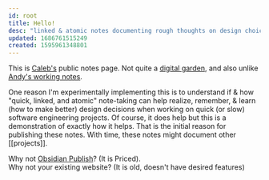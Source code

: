 ```yaml
---
id: root
title: Hello!
desc: "linked & atomic notes documenting rough thoughts on design choice in projects"
updated: 1686761515249
created: 1595961348801
---
```


This is [Caleb's](https://caleb-x0.netlify.app/) public notes page. Not quite a [digital garden](https://github.com/MaggieAppleton/digital-gardeners), and also unlike [Andy's working notes](https://notes.andymatuschak.org/About_these_notes).

One reason I'm experimentally implementing this is to understand if & how "quick, linked, and atomic" note-taking can help realize, remember, & learn (how to make better) design decisions when working on quick (or slow) software engineering projects. Of course, it does help but this is a demonstration of exactly how it helps. That is the initial reason for publishing these notes. With time, these notes might document other [[projects]].

Why not [Obsidian Publish](https://obsidian.md/publish)? (It is Priced).  
Why not your existing website? (It is old, doesn't have desired features)

